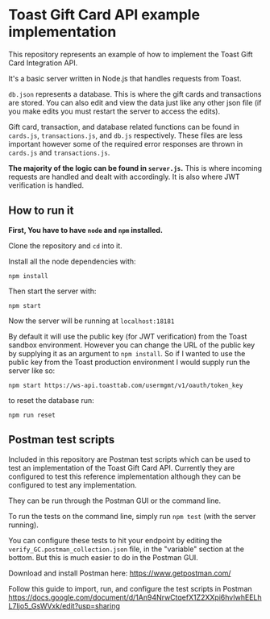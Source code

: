 # Toast Gift Card API example implementation

This repository represents an example of how to implement the Toast Gift Card Integration API.

It's a basic server written in Node.js that handles requests from Toast.

`db.json` represents a database. This is where the gift cards and transactions are stored. You can also edit and view the data just like any other json file (if you make edits you must restart the server to access the edits).

Gift card, transaction, and database related functions can be found in `cards.js`, `transactions.js`, and `db.js` respectively. These files are less important however some of the required error responses are thrown in `cards.js` and `transactions.js`.

**The majority of the logic can be found in `server.js`.** This is where incoming requests are handled and dealt with accordingly. It is also where JWT verification is handled.

## How to run it

**First, You have to have `node` and `npm` installed.**

Clone the repository and `cd` into it.

Install all the node dependencies with:
```
npm install
```

Then start the server with:
```
npm start
```
Now the server will be running at `localhost:18181`

By default it will use the public key (for JWT verification) from the Toast sandbox environment. However you can change the URL of the public key by supplying it as an argument to `npm install`. So if I wanted to use the public key from the Toast production environment I would supply run the server like so:
```
npm start https://ws-api.toasttab.com/usermgmt/v1/oauth/token_key
```

to reset the database run:
```
npm run reset
```

## Postman test scripts

Included in this repository are Postman test scripts which can be used to test an implementation of the Toast Gift Card API. Currently they are configured to test this reference implementation although they can be configured to test any implementation.

They can be run through the Postman GUI or the command line.

To run the tests on the command line, simply run `npm test` (with the server running).

You can configure these tests to hit your endpoint by editing the `verify_GC.postman_collection.json` file, in the "variable" section at the bottom. But this is much easier to do in the Postman GUI.

Download and install Postman here: https://www.getpostman.com/

Follow this guide to import, run, and configure the test scripts in Postman  https://docs.google.com/document/d/1An94NrwCtqefX1Z2XXpi6hvIwhEELhL7Ijo5_GsWVxk/edit?usp=sharing
